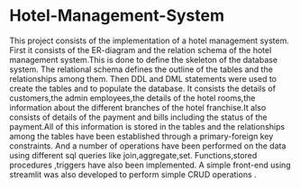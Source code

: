 # Hotel-Management-System
This project consists of the implementation of a hotel management system.
First it consists of the ER-diagram and the relation schema of the hotel management system.This is done to define the skeleton of the database system.
The relational schema defines the outline of the tables and the relationships among them.
Then DDL and DML statements were used to create the tables and to populate the database.
It consists the details of customers,the admin employees,the details of the hotel rooms,the information about the different branches of the hotel franchise.It also consists of details of the payment and bills including the status of the payment.All of this information is stored in the tables and the relationships among the tables have been established through a primary-foreign key constraints.
And a number of operations have been performed on the data using different sql queries like join,aggregate,set.
Functions,stored procedures ,triggers have also been implemented.
A simple front-end using streamlit was also developed to perform simple CRUD operations .
